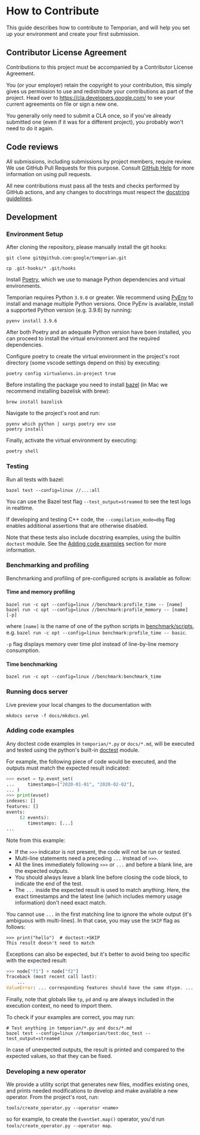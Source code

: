 # How to Contribute

This guide describes how to contribute to Temporian, and will help you set up your environment and create your first submission.

## Contributor License Agreement

Contributions to this project must be accompanied by a Contributor License Agreement.

You (or your employer) retain the copyright to your contribution, this simply gives us permission to use and redistribute your contributions as part of the project. Head over to <https://cla.developers.google.com/> to see your current agreements on file or sign a new one.

You generally only need to submit a CLA once, so if you've already submitted one (even if it was for a different project), you probably won't need to do it again.

## Code reviews

All submissions, including submissions by project members, require review. We use GitHub Pull Requests for this purpose. Consult [GitHub Help](https://help.github.com/articles/about-pull-requests/) for more information on using pull requests.

All new contributions must pass all the tests and checks performed by GitHub actions, and any changes to docstrings must respect the [docstring guidelines](docs/docstring_guidelines.md).

## Development

### Environment Setup

After cloning the repository, please manually install the git hooks:

```shell
git clone git@github.com:google/temporian.git

cp .git-hooks/* .git/hooks
```

Install [Poetry](https://python-poetry.org/), which we use to manage Python dependencies and virtual environments.

Temporian requires Python `3.9.0` or greater. We recommend using [PyEnv](https://github.com/pyenv/pyenv#installation) to install and manage multiple Python versions. Once PyEnv is available, install a supported Python version (e.g. 3.9.6) by running:

```shell
pyenv install 3.9.6
```

After both Poetry and an adequate Python version have been installed, you can proceed to install the virtual environment and the required dependencies.

Configure poetry to create the virtual environment in the project's root directory (some vscode settings depend on this) by executing:

```shell
poetry config virtualenvs.in-project true
```

Before installing the package you need to install [bazel](https://bazel.build/install) (in Mac we recommend installing bazelisk with brew):

```shell
brew install bazelisk
```

Navigate to the project's root and run:

```shell
pyenv which python | xargs poetry env use
poetry install
```

Finally, activate the virtual environment by executing:

```shell
poetry shell
```

### Testing

Run all tests with bazel:

```shell
bazel test --config=linux //...:all
```

You can use the Bazel test flag `--test_output=streamed` to see the test logs in realtime.

If developing and testing C++ code, the `--compilation_mode=dbg` flag enables additional assertions that are otherwise disabled.

Note that these tests also include docstring examples, using the builtin `doctest` module.
See the [Adding code examples](#adding-code-examples) section for more information.

### Benchmarking and profiling

Benchmarking and profiling of pre-configured scripts is available as follow:

#### Time and memory profiling

```shell
bazel run -c opt --config=linux //benchmark:profile_time -- [name]
bazel run -c opt --config=linux //benchmark:profile_memory -- [name] [-p]
```

where `[name]` is the name of one of the python scripts in
[benchmark/scripts](benchmark/scripts), e.g. `bazel run -c opt --config=linux benchmark:profile_time -- basic`.

`-p` flag displays memory over time plot instead of line-by-line memory
consumption.

#### Time benchmarking

```shell
bazel run -c opt --config=linux //benchmark:benchmark_time
```

### Running docs server

Live preview your local changes to the documentation with

```shell
mkdocs serve -f docs/mkdocs.yml
```

### Adding code examples

Any doctest code examples in `temporian/*.py` or `docs/*.md`, will be executed and tested using the python's built-in [doctest](https://docs.python.org/3/library/doctest.html) module.

For example, the following piece of code would be executed, and the outputs must match the expected result indicated:

```python
>>> evset = tp.event_set(
... 	timestamps=["2020-01-01", "2020-02-02"],
... )
>>> print(evset)
indexes: []
features: []
events:
     (2 events):
        timestamps: [...]
...

```

Note from this example:

- If the `>>>` indicator is not present, the code will not be run or tested.
- Multi-line statements need a preceding `...` instead of `>>>`.
- All the lines immediately following `>>>` or `...` and before a blank line, are the expected outputs.
- You should always leave a blank line before closing the code block, to indicate the end of the test.
- The `...` inside the expected result is used to match anything. Here, the exact timestamps and the latest line (which includes memory usage information) don't need exact match.

You cannot use `...` in the first matching line to ignore the whole output (it's ambiguous with multi-lines).
In that case, you may use the `SKIP` flag as follows:

```
>>> print("hello")  # doctest:+SKIP
This result doesn't need to match
```

Exceptions can also be expected, but it's better to avoid being too specific with the expected result:

```python
>>> node["f1"] + node["f2"]
Traceback (most recent call last):
    ...
ValueError: ... corresponding features should have the same dtype. ...

```

Finally, note that globals like `tp`, `pd` and `np` are always included in the execution context, no need to import them.

To check if your examples are correct, you may run:

```shell
# Test anything in temporian/*.py and docs/*.md
bazel test --config=linux //temporian/test:doc_test --test_output=streamed
```

In case of unexpected outputs, the result is printed and compared to the expected values, so that they can be fixed.

### Developing a new operator

We provide a utility script that generates new files, modifies existing ones, and prints needed modifications to develop and make available a new operator. From the project's root, run:

```shell
tools/create_operator.py --operator <name>
```

so for example, to create the `EventSet.map()` operator, you'd run `tools/create_operator.py --operator map`.
